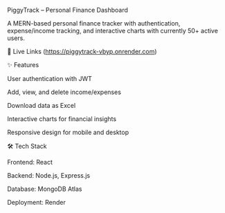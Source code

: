 PiggyTrack – Personal Finance Dashboard

A MERN-based personal finance tracker with authentication, expense/income tracking, and interactive charts with currently 50+ active users.
 
🚀 Live Links
(https://piggytrack-vbyp.onrender.com)


✨ Features

User authentication with JWT

Add, view, and delete income/expenses

Download data as Excel

Interactive charts for financial insights

Responsive design for mobile and desktop



🛠 Tech Stack

Frontend: React

Backend: Node.js, Express.js

Database: MongoDB Atlas

Deployment: Render
